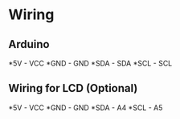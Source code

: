 # Wiring
## Arduino

*5V - VCC
*GND - GND
*SDA - SDA
*SCL - SCL

 ## Wiring for LCD (Optional)
*5V - VCC
*GND - GND
*SDA - A4
*SCL - A5